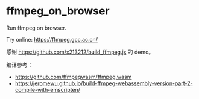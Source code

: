 # ffmpeg_on_browser

Run ffmpeg on browser.

Try online: https://ffmpeg.gcc.ac.cn/

感谢 https://github.com/x213212/build_ffmpeg.js 的 demo。

编译参考：
- https://github.com/ffmpegwasm/ffmpeg.wasm
- https://jeromewu.github.io/build-ffmpeg-webassembly-version-part-2-compile-with-emscripten/
